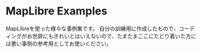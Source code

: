 # MapLibre Examples
MapLibreを使った様々な事例集です。
自分の訓練用に作成したもので、コーディングがお世辞にもきれいとはいえないので、たまたまここにたどり着いた方には悪い事例の参考用としてお使いください。

